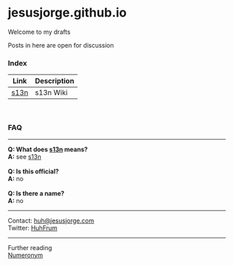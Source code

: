 # jesusjorge.github.io

Welcome to my drafts

Posts in here are open for discussion

### Index

| Link | Description |
| ------ | ------ |
| [s13n](https://github.com/jesusjorge/s13n/wiki) | s13n Wiki |

<br/>

### FAQ
___
**Q: What does [s13n](https://www.acronymfinder.com/Standardization-(S13N).html) means?**<br/>
**A:** see [s13n](https://www.acronymfinder.com/Standardization-(S13N).html)<br/>
<br/>
**Q: Is this official?**<br/>
**A:** no<br/>
<br/>
**Q: Is there a name?**<br/>
**A:** no<br/>

___
Contact: huh@jesusjorge.com<br/>
Twitter: [HuhFrum](https://twitter.com/HuhFrum)
___
Further reading<br/>
[Numeronym](https://en.wikipedia.org/wiki/Numeronym)


